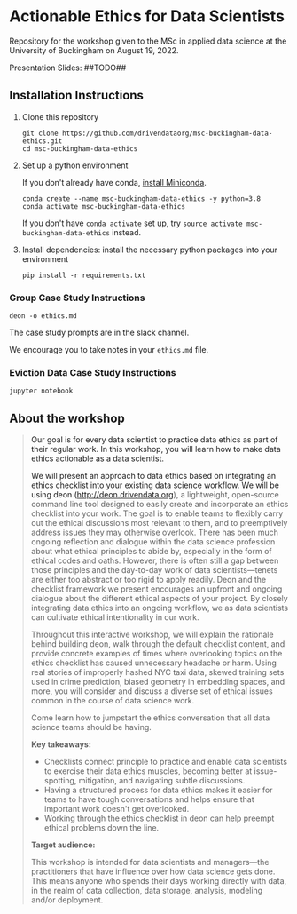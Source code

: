 # Actionable Ethics for Data Scientists

Repository for the workshop given to the MSc in applied data science at the University of Buckingham on August 19, 2022.

Presentation Slides: ##TODO##

## Installation Instructions

1. Clone this repository
    ```shell
    git clone https://github.com/drivendataorg/msc-buckingham-data-ethics.git
    cd msc-buckingham-data-ethics
    ```
2. Set up a python environment
   
    If you don't already have conda, [install Miniconda](https://docs.conda.io/en/latest/miniconda.html).

    ```shell
    conda create --name msc-buckingham-data-ethics -y python=3.8
    conda activate msc-buckingham-data-ethics
    ```
    If you don't have `conda activate` set up, try `source activate msc-buckingham-data-ethics` instead.

3. Install dependencies: install the necessary python packages into your environment
    ```shell
    pip install -r requirements.txt
    ```

### Group Case Study Instructions

```shell
deon -o ethics.md
```

The case study prompts are in the slack channel.

We encourage you to take notes in your `ethics.md` file.

### Eviction Data Case Study Instructions

```shell
jupyter notebook
```

<a name="abstract"/>

## About the workshop

> Our goal is for every data scientist to practice data ethics as part of their regular work. In this workshop, you will learn how to make data ethics actionable as a data scientist.
>
> We will present an approach to data ethics based on integrating an ethics checklist into your existing data science workflow. We will be using deon (http://deon.drivendata.org), a lightweight, open-source command line tool designed to easily create and incorporate an ethics checklist into your work. The goal is to enable teams to flexibly carry out the ethical discussions most relevant to them, and to preemptively address issues they may otherwise overlook. There has been much ongoing reflection and dialogue within the data science profession about what ethical principles to abide by, especially in the form of ethical codes and oaths. However, there is often still a gap between those principles and the day-to-day work of data scientists—tenets are either too abstract or too rigid to apply readily. Deon and the checklist framework we present encourages an upfront and ongoing dialogue about the different ethical aspects of your project. By closely integrating data ethics into an ongoing workflow, we as data scientists can cultivate ethical intentionality in our work.
>
> Throughout this interactive workshop, we will explain the rationale behind building deon, walk through the default checklist content, and provide concrete examples of times where overlooking topics on the ethics checklist has caused unnecessary headache or harm. Using real stories of improperly hashed NYC taxi data, skewed training sets used in crime prediction, biased geometry in embedding spaces, and more, you will consider and discuss a diverse set of ethical issues common in the course of data science work.
>
> Come learn how to jumpstart the ethics conversation that all data science teams should be having.
>
> **Key takeaways:**
>
> - Checklists connect principle to practice and enable data scientists to exercise their data ethics muscles, becoming better at issue-spotting, mitigation, and navigating subtle discussions.
> - Having a structured process for data ethics makes it easier for teams to have tough conversations and helps ensure that important work doesn't get overlooked.
> - Working through the ethics checklist in deon can help preempt ethical problems down the line.
>
> **Target audience:**
>
> This workshop is intended for data scientists and managers—the practitioners that have influence over how data science gets done. This means anyone who spends their days working directly with data, in the realm of data collection, data storage, analysis, modeling and/or deployment.
